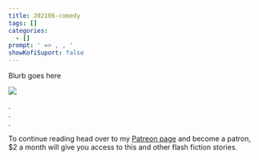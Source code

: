 ```yaml
---
title: 202106-comedy
tags: []
categories:
  - []
prompt: ' => , , '
showKofiSuport: false
---
```

Blurb goes here<!-- more -->

<div class="center">

[![](/images/patreon-flash-fiction/2021/....png "")](https://www.patreon.com/...)

</div>



<div class="center story-ellipses">

.</br>
.</br>
.</br>

</div>

<div>

To continue reading head over to my [Patreon page](https://www.patreon.com/...) and become a patron, $2 a month will give you access to this and other flash fiction stories.

</div>